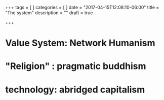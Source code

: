 +++
tags = [
]
categories = [
]
date = "2017-04-15T12:08:10-06:00"
title = "The system"
description = ""
draft = true

+++


# Value System: Network Humanism

# "Religion" : pragmatic buddhism

# technology: abridged capitalism
